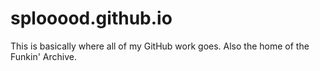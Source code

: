 # splooood.github.io
This is basically where all of my GitHub work goes. Also the home of the Funkin' Archive.
